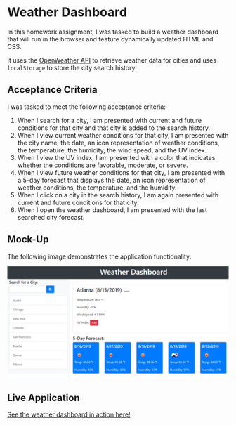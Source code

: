 # Weather Dashboard

In this homework assignment, I was tasked to build a weather dashboard that will run in the browser and feature dynamically updated HTML and CSS.

It uses the [OpenWeather API](https://openweathermap.org/api) to retrieve weather data for cities and uses `localStorage` to store the city search history.


## Acceptance Criteria

I was tasked to meet the following acceptance criteria:

1. When I search for a city, I am presented with current and future conditions for that city and that city is added to the search history.
1. When I view current weather conditions for that city, I am presented with the city name, the date, an icon representation of weather conditions, the temperature, the humidity, the wind speed, and the UV index.
1. When I view the UV index, I am presented with a color that indicates whether the conditions are favorable, moderate, or severe.
1. When I view future weather conditions for that city, I am presented with a 5-day forecast that displays the date, an icon representation of weather conditions, the temperature, and the humidity.
1. When I click on a city in the search history, I am again presented with current and future conditions for that city.
1. When I open the weather dashboard, I am presented with the last searched city forecast.

## Mock-Up

The following image demonstrates the application functionality:

![weather dashboard demo](./Assets/06-server-side-apis-homework-demo.png)

## Live Application

[See the weather dashboard in action here!](https://brienbarr.github.io/Weather-Dashboard/)
